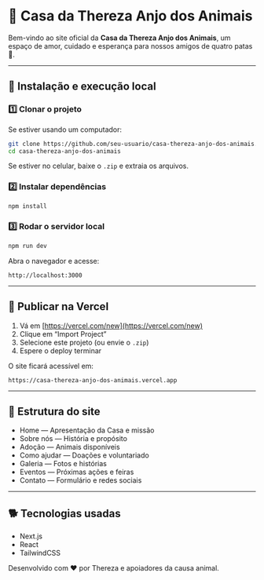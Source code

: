 # 🏡 Casa da Thereza Anjo dos Animais

Bem-vindo ao site oficial da **Casa da Thereza Anjo dos Animais**, um espaço de amor, cuidado e esperança para nossos amigos de quatro patas 🐾.

---

## 🌿 Instalação e execução local

### 1️⃣ Clonar o projeto
Se estiver usando um computador:
```bash
git clone https://github.com/seu-usuario/casa-thereza-anjo-dos-animais.git
cd casa-thereza-anjo-dos-animais
```

Se estiver no celular, baixe o `.zip` e extraia os arquivos.

### 2️⃣ Instalar dependências
```bash
npm install
```

### 3️⃣ Rodar o servidor local
```bash
npm run dev
```

Abra o navegador e acesse:
```
http://localhost:3000
```

---

## 🚀 Publicar na Vercel

1. Vá em [https://vercel.com/new](https://vercel.com/new)
2. Clique em “Import Project”
3. Selecione este projeto (ou envie o `.zip`)
4. Espere o deploy terminar

O site ficará acessível em:
```
https://casa-thereza-anjo-dos-animais.vercel.app
```

---

## 💚 Estrutura do site

- Home — Apresentação da Casa e missão  
- Sobre nós — História e propósito  
- Adoção — Animais disponíveis  
- Como ajudar — Doações e voluntariado  
- Galeria — Fotos e histórias  
- Eventos — Próximas ações e feiras  
- Contato — Formulário e redes sociais  

---

## 🐕 Tecnologias usadas
- Next.js
- React
- TailwindCSS

Desenvolvido com ❤️ por Thereza e apoiadores da causa animal.
